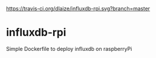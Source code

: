 https://travis-ci.org/dlaize/influxdb-rpi.svg?branch=master

# influxdb-rpi
Simple Dockerfile to deploy influxdb on raspberryPi
